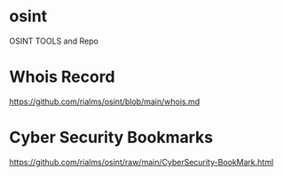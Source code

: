 # osint
OSINT TOOLS and Repo

# Whois Record
https://github.com/rialms/osint/blob/main/whois.md 

# Cyber Security Bookmarks
https://github.com/rialms/osint/raw/main/CyberSecurity-BookMark.html
